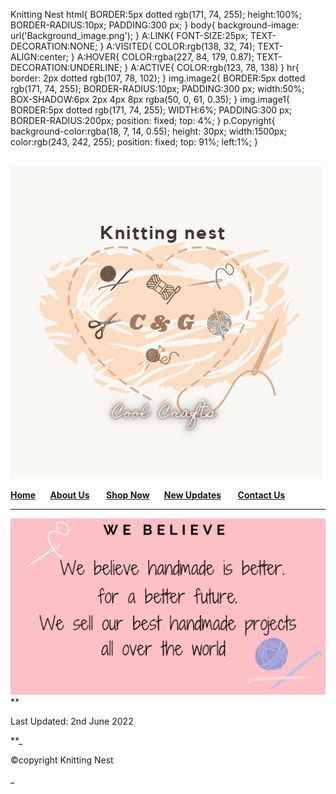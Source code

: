 Knitting Nest  html{ BORDER:5px dotted rgb(171, 74, 255); height:100%; BORDER-RADIUS:10px; PADDING:300 px; } body{ background-image: url('Background\_image.png'); } A:LINK{ FONT-SIZE:25px; TEXT-DECORATION:NONE; } A:VISITED{ COLOR:rgb(138, 32, 74); TEXT-ALIGN:center; } A:HOVER{ COLOR:rgba(227, 84, 179, 0.87); TEXT-DECORATION:UNDERLINE; } A:ACTIVE{ COLOR:rgb(123, 78, 138) } hr{ border: 2px dotted rgb(107, 78, 102); } img.image2{ BORDER:5px dotted rgb(171, 74, 255); BORDER-RADIUS:10px; PADDING:300 px; width:50%; BOX-SHADOW:6px 2px 4px 8px rgba(50, 0, 61, 0.35); } img.image1{ BORDER:5px dotted rgb(171, 74, 255); WIDTH:6%; PADDING:300 px; BORDER-RADIUS:200px; position: fixed; top: 4%; } p.Copyright{ background-color:rgba(18, 7, 14, 0.55); height: 30px; width:1500px; color:rgb(243, 242, 255); position: fixed; top: 91%; left:1%; }  
  
  
  
     ![Our Logo](Knitting_Nest_Logo.png)

**[Home](Home_page.html)       [About Us](About_Us.html)        [Shop Now](Shop_Now.html)       [New Updates](New.html)        [Contact Us](Contact_Us.html)**

* * *

  
  
  
  
![Our Slogan](Our_slogan.png)**

Last Updated: 2nd June 2022

**_

©copyright Knitting Nest

_
